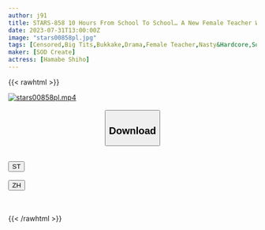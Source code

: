 ```yaml
---
author: j91
title: STARS-858 10 Hours From School To School… A New Female Teacher Who Is Defenseless And Flirting Has Been R***d Many Times Because She Misunderstood That She Was Seducing Her In The School. Hamabe Shioriho
date: 2023-07-31T13:00:00Z
image: "stars00858pl.jpg"
tags: [Censored,Big Tits,Bukkake,Drama,Female Teacher,Nasty&Hardcore,Solowork ]
maker: [SOD Create]
actress: [Hamabe Shiho]
---
```



{{< rawhtml >}}

<div class="video" data-videoid="R7WaDQpvzduBoz">
    <a href="javascript:;">
        <img src="https://my.j91.asia/posts/stars00858pl/stars00858pl.jpg" width="WIDTH" height="HEIGHT" alt="stars00858pl.mp4" loading="lazy">
    </a>
</div>

<script type="text/javascript" src="https://j91.asia/asset/on-demand-st.js"></script>

<br>
  <link rel="stylesheet" href="https://j91.asia/asset/bs5.css">
  
  <center>
  <button class="btn btn-primary" type="button" data-bs-toggle="collapse" data-bs-target=".multi-collapse" aria-expanded="false" aria-controls="multiCollapseExample1 multiCollapseExample2"><h2>Download</h2></button></center>
</p>
<div class="row">
  <div class="col">
    <div class="collapse multi-collapse" id="multiCollapseExample1">
      <div class="card card-body">
	      	      <br>
<div class="buttons">  
<a href="https://streamtape.to/v/R7WaDQpvzduBoz"><button class="btn-hover color-3"><i class="fa fa-download"></i> ST</button></a></div>
    </div>
  </div>
</div>
  <div class="col">
    <div class="collapse multi-collapse" id="multiCollapseExample2">
      <div class="card card-body">
	      <br>
<div class="buttons">
    <a href="https://lylxan.com/ubbjwi6cebh5.html"><button class="btn-hover color-9"><i class="fa fa-download"></i> ZH</button></a></div>
<br><br>
      </div>
    </div>
  </div>
</div>

{{< /rawhtml >}}